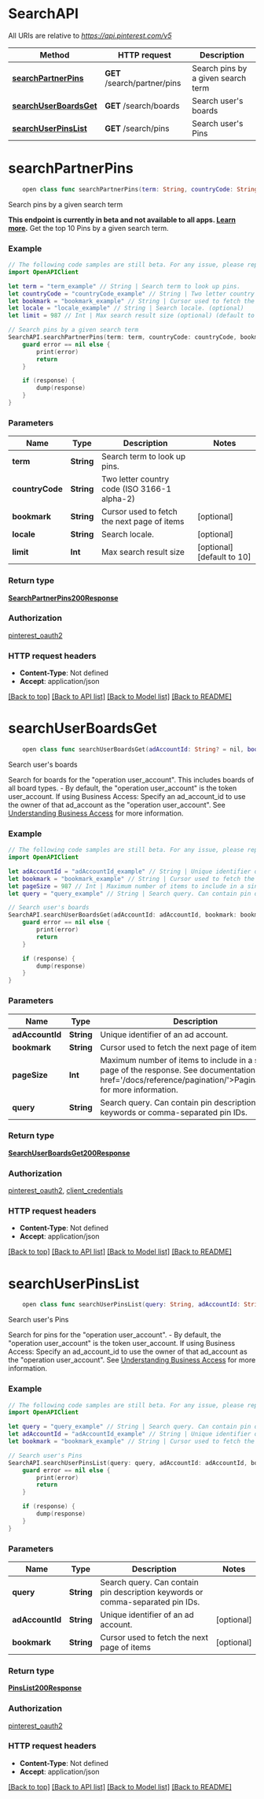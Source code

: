 # SearchAPI

All URIs are relative to *https://api.pinterest.com/v5*

Method | HTTP request | Description
------------- | ------------- | -------------
[**searchPartnerPins**](SearchAPI.md#searchpartnerpins) | **GET** /search/partner/pins | Search pins by a given search term
[**searchUserBoardsGet**](SearchAPI.md#searchuserboardsget) | **GET** /search/boards | Search user&#39;s boards
[**searchUserPinsList**](SearchAPI.md#searchuserpinslist) | **GET** /search/pins | Search user&#39;s Pins


# **searchPartnerPins**
```swift
    open class func searchPartnerPins(term: String, countryCode: String, bookmark: String? = nil, locale: String? = nil, limit: Int? = nil, completion: @escaping (_ data: SearchPartnerPins200Response?, _ error: Error?) -> Void)
```

Search pins by a given search term

<strong>This endpoint is currently in beta and not available to all apps. <a href='/docs/getting-started/beta-and-advanced-access/'>Learn more</a>.</strong>  Get the top 10 Pins by a given search term.

### Example
```swift
// The following code samples are still beta. For any issue, please report via http://github.com/OpenAPITools/openapi-generator/issues/new
import OpenAPIClient

let term = "term_example" // String | Search term to look up pins.
let countryCode = "countryCode_example" // String | Two letter country code (ISO 3166-1 alpha-2)
let bookmark = "bookmark_example" // String | Cursor used to fetch the next page of items (optional)
let locale = "locale_example" // String | Search locale. (optional)
let limit = 987 // Int | Max search result size (optional) (default to 10)

// Search pins by a given search term
SearchAPI.searchPartnerPins(term: term, countryCode: countryCode, bookmark: bookmark, locale: locale, limit: limit) { (response, error) in
    guard error == nil else {
        print(error)
        return
    }

    if (response) {
        dump(response)
    }
}
```

### Parameters

Name | Type | Description  | Notes
------------- | ------------- | ------------- | -------------
 **term** | **String** | Search term to look up pins. | 
 **countryCode** | **String** | Two letter country code (ISO 3166-1 alpha-2) | 
 **bookmark** | **String** | Cursor used to fetch the next page of items | [optional] 
 **locale** | **String** | Search locale. | [optional] 
 **limit** | **Int** | Max search result size | [optional] [default to 10]

### Return type

[**SearchPartnerPins200Response**](SearchPartnerPins200Response.md)

### Authorization

[pinterest_oauth2](../README.md#pinterest_oauth2)

### HTTP request headers

 - **Content-Type**: Not defined
 - **Accept**: application/json

[[Back to top]](#) [[Back to API list]](../README.md#documentation-for-api-endpoints) [[Back to Model list]](../README.md#documentation-for-models) [[Back to README]](../README.md)

# **searchUserBoardsGet**
```swift
    open class func searchUserBoardsGet(adAccountId: String? = nil, bookmark: String? = nil, pageSize: Int? = nil, query: String? = nil, completion: @escaping (_ data: SearchUserBoardsGet200Response?, _ error: Error?) -> Void)
```

Search user's boards

Search for boards for the \"operation user_account\". This includes boards of all board types. - By default, the \"operation user_account\" is the token user_account.  If using Business Access: Specify an ad_account_id to use the owner of that ad_account as the \"operation user_account\". See <a href='/docs/getting-started/using-business-access/'>Understanding Business Access</a> for more information.

### Example
```swift
// The following code samples are still beta. For any issue, please report via http://github.com/OpenAPITools/openapi-generator/issues/new
import OpenAPIClient

let adAccountId = "adAccountId_example" // String | Unique identifier of an ad account. (optional)
let bookmark = "bookmark_example" // String | Cursor used to fetch the next page of items (optional)
let pageSize = 987 // Int | Maximum number of items to include in a single page of the response. See documentation on <a href='/docs/reference/pagination/'>Pagination</a> for more information. (optional) (default to 25)
let query = "query_example" // String | Search query. Can contain pin description keywords or comma-separated pin IDs. (optional)

// Search user's boards
SearchAPI.searchUserBoardsGet(adAccountId: adAccountId, bookmark: bookmark, pageSize: pageSize, query: query) { (response, error) in
    guard error == nil else {
        print(error)
        return
    }

    if (response) {
        dump(response)
    }
}
```

### Parameters

Name | Type | Description  | Notes
------------- | ------------- | ------------- | -------------
 **adAccountId** | **String** | Unique identifier of an ad account. | [optional] 
 **bookmark** | **String** | Cursor used to fetch the next page of items | [optional] 
 **pageSize** | **Int** | Maximum number of items to include in a single page of the response. See documentation on &lt;a href&#x3D;&#39;/docs/reference/pagination/&#39;&gt;Pagination&lt;/a&gt; for more information. | [optional] [default to 25]
 **query** | **String** | Search query. Can contain pin description keywords or comma-separated pin IDs. | [optional] 

### Return type

[**SearchUserBoardsGet200Response**](SearchUserBoardsGet200Response.md)

### Authorization

[pinterest_oauth2](../README.md#pinterest_oauth2), [client_credentials](../README.md#client_credentials)

### HTTP request headers

 - **Content-Type**: Not defined
 - **Accept**: application/json

[[Back to top]](#) [[Back to API list]](../README.md#documentation-for-api-endpoints) [[Back to Model list]](../README.md#documentation-for-models) [[Back to README]](../README.md)

# **searchUserPinsList**
```swift
    open class func searchUserPinsList(query: String, adAccountId: String? = nil, bookmark: String? = nil, completion: @escaping (_ data: PinsList200Response?, _ error: Error?) -> Void)
```

Search user's Pins

Search for pins for the \"operation user_account\". - By default, the \"operation user_account\" is the token user_account.  If using Business Access: Specify an ad_account_id to use the owner of that ad_account as the \"operation user_account\". See <a href='/docs/getting-started/using-business-access/'>Understanding Business Access</a> for more information.

### Example
```swift
// The following code samples are still beta. For any issue, please report via http://github.com/OpenAPITools/openapi-generator/issues/new
import OpenAPIClient

let query = "query_example" // String | Search query. Can contain pin description keywords or comma-separated pin IDs.
let adAccountId = "adAccountId_example" // String | Unique identifier of an ad account. (optional)
let bookmark = "bookmark_example" // String | Cursor used to fetch the next page of items (optional)

// Search user's Pins
SearchAPI.searchUserPinsList(query: query, adAccountId: adAccountId, bookmark: bookmark) { (response, error) in
    guard error == nil else {
        print(error)
        return
    }

    if (response) {
        dump(response)
    }
}
```

### Parameters

Name | Type | Description  | Notes
------------- | ------------- | ------------- | -------------
 **query** | **String** | Search query. Can contain pin description keywords or comma-separated pin IDs. | 
 **adAccountId** | **String** | Unique identifier of an ad account. | [optional] 
 **bookmark** | **String** | Cursor used to fetch the next page of items | [optional] 

### Return type

[**PinsList200Response**](PinsList200Response.md)

### Authorization

[pinterest_oauth2](../README.md#pinterest_oauth2)

### HTTP request headers

 - **Content-Type**: Not defined
 - **Accept**: application/json

[[Back to top]](#) [[Back to API list]](../README.md#documentation-for-api-endpoints) [[Back to Model list]](../README.md#documentation-for-models) [[Back to README]](../README.md)

